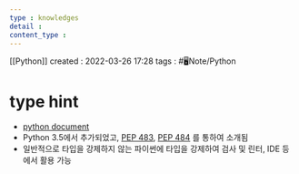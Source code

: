 ```yaml
---
type : knowledges
detail : 
content_type :
---
```


[[Python]]
created : 2022-03-26 17:28
tags : #🖥️Note/Python 

# type hint
- [python document](https://docs.python.org/ko/3/library/typing.html)
- Python 3.5에서 추가되었고, [PEP 483](https://peps.python.org/pep-0483/), [PEP 484](https://peps.python.org/pep-0483/) 를 통하여 소개됨
- 일반적으로 타입을 강제하지 않는 파이썬에 타입을 강제하여 검사 및 린터, IDE 등에서 활용 가능
